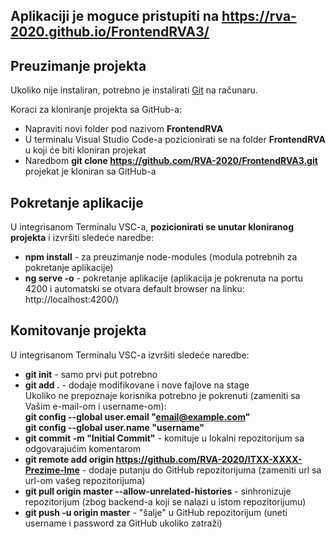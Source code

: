## Aplikaciji je moguce pristupiti na https://rva-2020.github.io/FrontendRVA3/

## Preuzimanje projekta

Ukoliko nije instaliran, potrebno je instalirati [Git](https://git-scm.com/download/win) na računaru.

Koraci za kloniranje projekta sa GitHub-a:
-	Napraviti novi folder pod nazivom **FrontendRVA**
- U terminalu Visual Studio Code-a pozicionirati se na folder **FrontendRVA** u koji će biti kloniran projekat
- Naredbom **git clone https://github.com/RVA-2020/FrontendRVA3.git**  
projekat je kloniran sa GitHub-a

## Pokretanje aplikacije

U integrisanom Terminalu VSC-a, **pozicionirati se unutar kloniranog projekta** i izvršiti sledeće naredbe:
- **npm install** - za preuzimanje node-modules (modula potrebnih za pokretanje aplikacije) 
- **ng serve -o** - pokretanje aplikacije (aplikacija je pokrenuta na portu 4200 i automatski se otvara default browser na linku: http://localhost:4200/)

## Komitovanje projekta

U integrisanom Terminalu VSC-a izvršiti sledeće naredbe:
- **git init** - samo prvi put potrebno 
- **git add .** - dodaje modifikovane i nove fajlove na stage  
Ukoliko ne prepoznaje korisnika potrebno je pokrenuti (zameniti sa Vašim e-mail-om i username-om):  
**git config --global user.email "email@example.com"   
git config --global user.name "username"**
- **git commit -m "Initial Commit"** - komituje u lokalni repozitorijum sa odgovarajućim komentarom
- **git remote add origin https://github.com/RVA-2020/ITXX-XXXX-Prezime-Ime** - dodaje putanju do GitHub repozitorijuma (zameniti url sa url-om vašeg repozitorijuma)
- **git pull origin master --allow-unrelated-histories** - sinhronizuje repozitorijum (zbog backend-a koji se nalazi u istom repozitorijumu)
- **git push -u origin master** - "šalje" u GitHub repozitorijum (uneti username i password za GitHub ukoliko zatraži)

